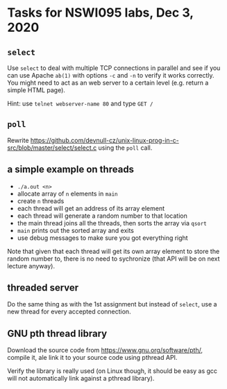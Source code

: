 # Tasks for NSWI095 labs, Dec 3, 2020

## `select`

Use `select` to deal with multiple TCP connections in parallel and see if you
can use Apache `ab(1)` with options `-c` and `-n` to verify it works correctly.
You might need to act as an web server to a certain level (e.g. return a simple
HTML page).

Hint: use `telnet webserver-name 80` and type `GET /`

## `poll`

Rewrite
https://github.com/devnull-cz/unix-linux-prog-in-c-src/blob/master/select/select.c
using the `poll` call.

## a simple example on threads

- `./a.out <n>`
- allocate array of `n` elements in `main`
- create `n` threads
- each thread will get an address of its array element
- each thread will generate a random number to that location
- the main thread joins all the threads, then sorts the array via `qsort`
- `main` prints out the sorted array and exits
- use debug messages to make sure you got everything right

Note that given that each thread will get its own array element to store the
random number to, there is no need to sychronize (that API will be on next
lecture anyway).

## threaded server

Do the same thing as with the 1st assignment but instead of `select`, use a new
thread for every accepted connection.

## GNU pth thread library

Download the source code from https://www.gnu.org/software/pth/, compile it, ale
link it to your source code using pthread API.

Verify the library is really used (on Linux though, it should be easy as gcc
will not automatically link against a pthread library).

